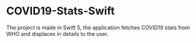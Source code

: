 # COVID19-Stats-Swift
The project is made in Swift 5, the application fetches COVID19 stats from WHO and displaces in details to the user.

